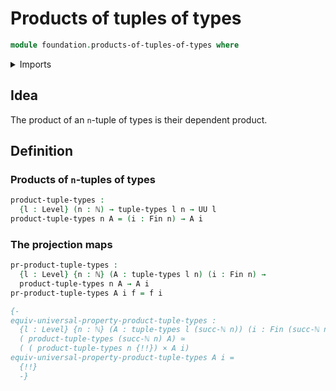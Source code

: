 # Products of tuples of types

```agda
module foundation.products-of-tuples-of-types where
```

<details><summary>Imports</summary>

```agda
open import elementary-number-theory.natural-numbers

open import foundation.tuples-of-types
open import foundation.universe-levels

open import univalent-combinatorics.standard-finite-types
```

</details>

## Idea

The product of an `n`-tuple of types is their dependent product.

## Definition

### Products of `n`-tuples of types

```agda
product-tuple-types :
  {l : Level} (n : ℕ) → tuple-types l n → UU l
product-tuple-types n A = (i : Fin n) → A i
```

### The projection maps

```agda
pr-product-tuple-types :
  {l : Level} {n : ℕ} (A : tuple-types l n) (i : Fin n) →
  product-tuple-types n A → A i
pr-product-tuple-types A i f = f i

{-
equiv-universal-property-product-tuple-types :
  {l : Level} {n : ℕ} (A : tuple-types l (succ-ℕ n)) (i : Fin (succ-ℕ n)) →
  ( product-tuple-types (succ-ℕ n) A) ≃
  ( ( product-tuple-types n {!!}) × A i)
equiv-universal-property-product-tuple-types A i =
  {!!}
  -}
```
